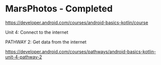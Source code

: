 MarsPhotos - Completed
==================================
https://developer.android.com/courses/android-basics-kotlin/course

Unit 4: Connect to the internet

PATHWAY 2: Get data from the internet

https://developer.android.com/courses/pathways/android-basics-kotlin-unit-4-pathway-2

